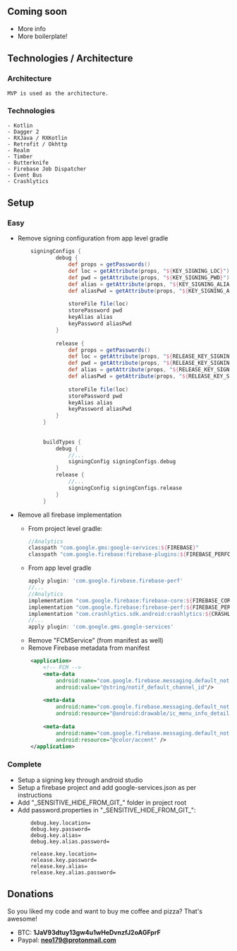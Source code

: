 ## Coming soon ##

- More info
- More boilerplate!

## Technologies / Architecture ##

### Architecture ###
	MVP is used as the architecture.
	
### Technologies ###
	- Kotlin
	- Dagger 2
	- RXJava / RXKotlin
	- Retrofit / Okhttp
	- Realm
	- Timber
	- Butterknife
	- Firebase Job Dispatcher
	- Event Bus
	- Crashlytics
	
	
	
	
## Setup ##

### Easy ###

- Remove signing configuration from app level gradle
	```groovy
		signingConfigs {
				debug {
					def props = getPasswords()
					def loc = getAttribute(props, "${KEY_SIGNING_LOC}")
					def pwd = getAttribute(props, "${KEY_SIGNING_PWD}")
					def alias = getAttribute(props, "${KEY_SIGNING_ALIAS}")
					def aliasPwd = getAttribute(props, "${KEY_SIGNING_ALIAS_PWD}")
		
					storeFile file(loc)
					storePassword pwd
					keyAlias alias
					keyPassword aliasPwd
				}
		
				release {
					def props = getPasswords()
					def loc = getAttribute(props, "${RELEASE_KEY_SIGNING_LOC}")
					def pwd = getAttribute(props, "${RELEASE_KEY_SIGNING_PWD}")
					def alias = getAttribute(props, "${RELEASE_KEY_SIGNING_ALIAS}")
					def aliasPwd = getAttribute(props, "${RELEASE_KEY_SIGNING_ALIAS_PWD}")
		
					storeFile file(loc)
					storePassword pwd
					keyAlias alias
					keyPassword aliasPwd
				}
			}
		
		
			buildTypes {
				debug {
					//...
					signingConfig signingConfigs.debug
				}
				release {
					//...
					signingConfig signingConfigs.release
				}
			}
	```



- Remove all firebase implementation
	- From project level gradle:
		```groovy
		//Analytics
		classpath "com.google.gms:google-services:${FIREBASE}"
		classpath "com.google.firebase:firebase-plugins:${FIREBASE_PERFORMANCE}"
		```
	- From app level gradle
		```groovy
		apply plugin: 'com.google.firebase.firebase-perf'
		//...
		//Analytics
        implementation "com.google.firebase:firebase-core:${FIREBASE_CORE}"
        implementation "com.google.firebase:firebase-perf:${FIREBASE_PERF}"
        implementation "com.crashlytics.sdk.android:crashlytics:${CRASHLYTICS}"
	    //...
	    apply plugin: 'com.google.gms.google-services'
		```
	- Remove "FCMService" (from manifest as well)
	- Remove Firebase metadata from manifest
	```xml
		<application>
			<!-- FCM -->
		    <meta-data
		        android:name="com.google.firebase.messaging.default_notification_channel_id"
		        android:value="@string/notif_default_channel_id"/>
		
		    <meta-data
		        android:name="com.google.firebase.messaging.default_notification_icon"
		        android:resource="@android:drawable/ic_menu_info_details" />
		
		    <meta-data
		        android:name="com.google.firebase.messaging.default_notification_color"
		        android:resource="@color/accent" />
        </application>
	```
	
### Complete ###

- Setup a signing key through android studio
- Setup a firebase project and add google-services.json as per instructions
- Add "\_SENSITIVE_HIDE_FROM_GIT_" folder in project root
- Add password.properties in "\_SENSITIVE_HIDE_FROM_GIT_":
	```properties
		debug.key.location=
		debug.key.password=
		debug.key.alias=
		debug.key.alias.password=
		
		release.key.location=
		release.key.password=
		release.key.alias=
		release.key.alias.password=
	```

## Donations ##

So you liked my code and want to buy me coffee and pizza? That's awesome!

- BTC: **1JaV93dtuy13gw4u1wHeDvnzfJ2oAGFprF**
- Paypal: **neo179@protonmail.com**
